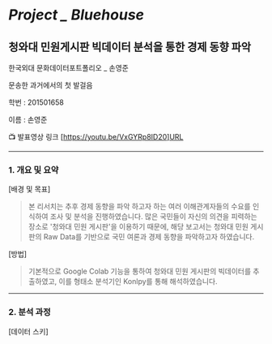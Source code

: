 # *Project _ Bluehouse*
## **청와대 민원게시판 빅데이터 분석을 통한 경제 동향 파악**

한국외대 문화데이터포트폴리오 _ 손영준

문송한 과거에서의 첫 발걸음

학번 : 201501658

이름 : 손영준

:tv: 발표영상 링크 [https://youtu.be/VxGYRp8ID20]URL


----


### 1. 개요 및 요약
 [배경 및 목표]
  >본 리서치는 추후 경제 동향을 파악 하고자 하는 여러 이해관계자들의 수요를 인식하여 조사 및 분석을 진행하였습니다.
  많은 국민들이 자신의 의견을 피력하는 장소로 '청와대 민원 게시판'을 이용하기 때문에, 해당 보고서는 청와대 민원
  게시판의 Raw Data를 기반으로 국민 여론과 경제 동향을 파악하고자 하였습니다.

  [방법]
   >기본적으로 Google Colab 기능을 통하여 청와대 민원 게시판의 빅데이터를 추출하였고, 이를 형태소 분석기인
   Konlpy를 통해 해석하였습니다.
   
   
   
----

### 2. 분석 과정

 [데이터 스키]

